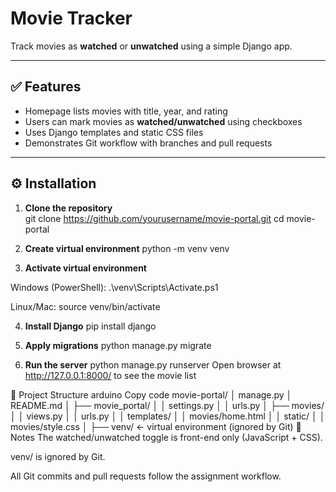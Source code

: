 # Movie Tracker

Track movies as **watched** or **unwatched** using a simple Django app.

---

## ✅ Features

- Homepage lists movies with title, year, and rating
- Users can mark movies as **watched/unwatched** using checkboxes
- Uses Django templates and static CSS files
- Demonstrates Git workflow with branches and pull requests

---

## ⚙️ Installation

1. **Clone the repository**  
git clone https://github.com/yourusername/movie-portal.git
cd movie-portal

2. **Create virtual environment**
python -m venv venv

3. **Activate virtual environment**

Windows (PowerShell):
.\venv\Scripts\Activate.ps1

Linux/Mac:
source venv/bin/activate

4. **Install Django**
pip install django

5. **Apply migrations**
python manage.py migrate

6. **Run the server**
python manage.py runserver
Open browser at http://127.0.0.1:8000/ to see the movie list

📁 Project Structure
arduino
Copy code
movie-portal/
│   manage.py
│   README.md
│
├── movie_portal/
│   │   settings.py
│   │   urls.py
│
├── movies/
│   │   views.py
│   │   urls.py
│   │   templates/
│   │       movies/home.html
│   │   static/
│   │       movies/style.css
│
├── venv/  ← virtual environment (ignored by Git)
📝 Notes
The watched/unwatched toggle is front-end only (JavaScript + CSS).

venv/ is ignored by Git.

All Git commits and pull requests follow the assignment workflow.